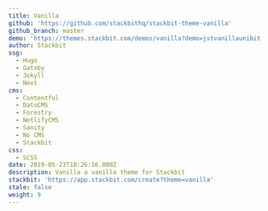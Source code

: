 ```yaml
---
title: Vanilla
github: 'https://github.com/stackbithq/stackbit-theme-vanilla'
github_branch: master
demo: 'https://themes.stackbit.com/demos/vanilla?demo=jstvanillaunibit'
author: Stackbit
ssg:
  - Hugo
  - Gatsby
  - Jekyll
  - Next
cms:
  - Contentful
  - DatoCMS
  - Forestry
  - NetlifyCMS
  - Sanity
  - No CMS
  - Stackbit
css:
  - SCSS  
date: 2019-05-23T18:26:16.000Z
description: Vanilla a vanilla theme for Stackbit
stackbit: 'https://app.stackbit.com/create?theme=vanilla'
stale: false
weight: 9
---
```

